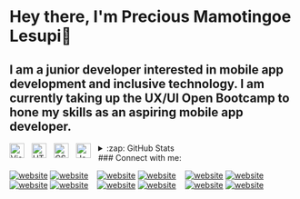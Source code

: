 # Hey there, I'm Precious Mamotingoe Lesupi👋 

## I am a junior developer interested in mobile app development and inclusive technology. I am currently taking up the UX/UI Open Bootcamp to hone my skills as an aspiring mobile app developer.

<img align="left" alt="Visual Studio Code" width="26px" src="https://cdn.jsdelivr.net/gh/devicons/devicon/icons/vscode/vscode-original.svg" style="padding-right:10px;" />
<img align="left" alt="HTML5" width="26px" src="https://cdn.jsdelivr.net/gh/devicons/devicon/icons/html5/html5-original.svg" style="padding-right:10px;" />
<img align="left" alt="CSS3" width="26px" src="https://cdn.jsdelivr.net/gh/devicons/devicon/icons/css3/css3-original.svg" style="padding-right:10px;" />
<img align="left" alt="JavaScript" width="26px" src="https://cdn.jsdelivr.net/gh/devicons/devicon/icons/javascript/javascript-original.svg" style="padding-right:10px;" />
<details>
  <summary>:zap: GitHub Stats</summary>
  [![Mamotingoe's GitHub stats](https://github-readme-stats.vercel.app/api?username=Mamotingoe)]


</details>
### Connect with me:

[![website](./img/globe-light.svg)](https://mamotingoe.me/)
[![website](./img/globe-dark.svg)](https://mamotingoe.me/)
&nbsp;&nbsp;
[![website](./img/youtube-light.svg)](https://www.youtube.com/channel/UCMrkgxiR6_TZG3yFtYxJPQg)
[![website](./img/youtube-dark.svg)](https://www.youtube.com/channel/UCMrkgxiR6_TZG3yFtYxJPQg)
&nbsp;&nbsp;
[![website](./img/twitter-light.svg)](https://twitter.com/Mamotingoe_)
[![website](./img/twitter-dark.svg)](https://twitter.com/Mamotingoe_)
&nbsp;&nbsp;
[![website](./img/linkedin-light.svg)](https://www.linkedin.com/in/mamotingoe-precious-lesupi-3aab1718b/)
[![website](./img/linkedin-dark.svg)](https://www.linkedin.com/in/mamotingoe-precious-lesupi-3aab1718b/)
&nbsp;&nbsp;
[![website](./img/instagram-light.svg)](https://www.instagram.com/mamotingoe/)
[![website](./img/instagram-dark.svg)](https://www.instagram.com/mamotingoe/)
&nbsp;&nbsp;
[![website](./img/behance-light.svg)](https://www.behance.net/preciouslesupi)
[![website](./img/behance-dark.svg)](https://www.behance.net/preciouslesupi)

<br/>

[website]: https://mamotingoe.me/
[twitter]: https://twitter.com/Mamotingoe_
[youtube]: https://www.youtube.com/channel/UCMrkgxiR6_TZG3yFtYxJPQg
[instagram]: https://www.instagram.com/mamotingoe/
[linkedin]: https://www.linkedin.com/in/mamotingoe-precious-lesupi-3aab1718b/
[behance]: https://www.behance.net/preciouslesupi

